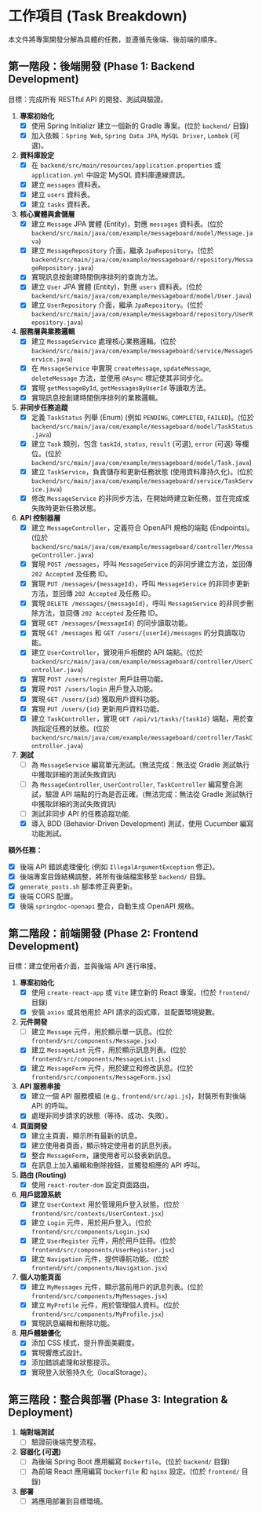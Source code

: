 # 工作項目 (Task Breakdown)

本文件將專案開發分解為具體的任務，並遵循先後端、後前端的順序。

## 第一階段：後端開發 (Phase 1: Backend Development)

目標：完成所有 RESTful API 的開發、測試與驗證。

1.  **專案初始化**
    -   [x] 使用 Spring Initializr 建立一個新的 Gradle 專案。(位於 `backend/` 目錄)
    -   [x] 加入依賴：`Spring Web`, `Spring Data JPA`, `MySQL Driver`, `Lombok` (可選)。

2.  **資料庫設定**
    -   [x] 在 `backend/src/main/resources/application.properties` 或 `application.yml` 中設定 MySQL 資料庫連線資訊。
    -   [x] 建立 `messages` 資料表。
    -   [x] 建立 `users` 資料表。
    -   [x] 建立 `tasks` 資料表。

3.  **核心實體與倉儲層**
    -   [x] 建立 `Message` JPA 實體 (Entity)，對應 `messages` 資料表。(位於 `backend/src/main/java/com/example/messageboard/model/Message.java`)
    -   [x] 建立 `MessageRepository` 介面，繼承 `JpaRepository`。(位於 `backend/src/main/java/com/example/messageboard/repository/MessageRepository.java`)
    -   [x] 實現訊息按創建時間倒序排列的查詢方法。
    -   [x] 建立 `User` JPA 實體 (Entity)，對應 `users` 資料表。(位於 `backend/src/main/java/com/example/messageboard/model/User.java`)
    -   [x] 建立 `UserRepository` 介面，繼承 `JpaRepository`。(位於 `backend/src/main/java/com/example/messageboard/repository/UserRepository.java`)

4.  **服務層與業務邏輯**
    -   [x] 建立 `MessageService` 處理核心業務邏輯。(位於 `backend/src/main/java/com/example/messageboard/service/MessageService.java`)
    -   [x] 在 `MessageService` 中實現 `createMessage`, `updateMessage`, `deleteMessage` 方法，並使用 `@Async` 標記使其非同步化。
    -   [x] 實現 `getMessageById`, `getMessagesByUserId` 等讀取方法。
    -   [x] 實現訊息按創建時間倒序排列的業務邏輯。

5.  **非同步任務追蹤**
    -   [x] 定義 `TaskStatus` 列舉 (Enum) (例如 `PENDING`, `COMPLETED`, `FAILED`)。(位於 `backend/src/main/java/com/example/messageboard/model/TaskStatus.java`)
    -   [x] 建立 `Task` 類別，包含 `taskId`, `status`, `result` (可選), `error` (可選) 等欄位。(位於 `backend/src/main/java/com/example/messageboard/model/Task.java`)
    -   [x] 建立 `TaskService`，負責儲存和更新任務狀態 (使用資料庫持久化)。(位於 `backend/src/main/java/com/example/messageboard/service/TaskService.java`)
    -   [x] 修改 `MessageService` 的非同步方法，在開始時建立新任務，並在完成或失敗時更新任務狀態。

6.  **API 控制器層**
    -   [x] 建立 `MessageController`，定義符合 OpenAPI 規格的端點 (Endpoints)。(位於 `backend/src/main/java/com/example/messageboard/controller/MessageController.java`)
    -   [x] 實現 `POST /messages`，呼叫 `MessageService` 的非同步建立方法，並回傳 `202 Accepted` 及任務 ID。
    -   [x] 實現 `PUT /messages/{messageId}`，呼叫 `MessageService` 的非同步更新方法，並回傳 `202 Accepted` 及任務 ID。
    -   [x] 實現 `DELETE /messages/{messageId}`，呼叫 `MessageService` 的非同步刪除方法，並回傳 `202 Accepted` 及任務 ID。
    -   [x] 實現 `GET /messages/{messageId}` 的同步讀取功能。
    -   [x] 實現 `GET /messages` 和 `GET /users/{userId}/messages` 的分頁讀取功能。
    -   [x] 建立 `UserController`，實現用戶相關的 API 端點。(位於 `backend/src/main/java/com/example/messageboard/controller/UserController.java`)
    -   [x] 實現 `POST /users/register` 用戶註冊功能。
    -   [x] 實現 `POST /users/login` 用戶登入功能。
    -   [x] 實現 `GET /users/{id}` 獲取用戶資料功能。
    -   [x] 實現 `PUT /users/{id}` 更新用戶資料功能。
    -   [x] 建立 `TaskController`，實現 `GET /api/v1/tasks/{taskId}` 端點，用於查詢指定任務的狀態。(位於 `backend/src/main/java/com/example/messageboard/controller/TaskController.java`)

7.  **測試**
    -   [ ] 為 `MessageService` 編寫單元測試。(無法完成：無法從 Gradle 測試執行中獲取詳細的測試失敗資訊)
    -   [ ] 為 `MessageController`, `UserController`, `TaskController` 編寫整合測試，驗證 API 端點的行為是否正確。(無法完成：無法從 Gradle 測試執行中獲取詳細的測試失敗資訊)
    -   [ ] 測試非同步 API 的任務追蹤功能.
    -   [x] 導入 BDD (Behavior-Driven Development) 測試，使用 Cucumber 編寫功能測試。

**額外任務：**
-   [x] 後端 API 錯誤處理優化 (例如 `IllegalArgumentException` 修正)。
-   [x] 後端專案目錄結構調整，將所有後端檔案移至 `backend/` 目錄。
-   [x] `generate_posts.sh` 腳本修正與更新。
-   [x] 後端 CORS 配置。
-   [x] 後端 `springdoc-openapi` 整合，自動生成 OpenAPI 規格。

## 第二階段：前端開發 (Phase 2: Frontend Development)

目標：建立使用者介面，並與後端 API 進行串接。

1.  **專案初始化**
    -   [x] 使用 `create-react-app` 或 `Vite` 建立新的 React 專案。(位於 `frontend/` 目錄)
    -   [x] 安裝 `axios` 或其他用於 API 請求的函式庫，並配置環境變數。

2.  **元件開發**
    -   [ ] 建立 `Message` 元件，用於顯示單一訊息。(位於 `frontend/src/components/Message.jsx`)
    -   [x] 建立 `MessageList` 元件，用於顯示訊息列表。(位於 `frontend/src/components/MessageList.jsx`)
    -   [x] 建立 `MessageForm` 元件，用於建立和修改訊息。(位於 `frontend/src/components/MessageForm.jsx`)

3.  **API 服務串接**
    -   [x] 建立一個 API 服務模組 (e.g., `frontend/src/api.js`)，封裝所有對後端 API 的呼叫。
    -   [x] 處理非同步請求的狀態（等待、成功、失敗）。

4.  **頁面開發**
    -   [x] 建立主頁面，顯示所有最新的訊息。
    -   [x] 建立使用者頁面，顯示特定使用者的訊息列表。
    -   [x] 整合 `MessageForm`，讓使用者可以發表新訊息。
    -   [x] 在訊息上加入編輯和刪除按鈕，並觸發相應的 API 呼叫。

5.  **路由 (Routing)**
    -   [x] 使用 `react-router-dom` 設定頁面路由。

6.  **用戶認證系統**
    -   [x] 建立 `UserContext` 用於管理用戶登入狀態。(位於 `frontend/src/contexts/UserContext.jsx`)
    -   [x] 建立 `Login` 元件，用於用戶登入。(位於 `frontend/src/components/Login.jsx`)
    -   [x] 建立 `UserRegister` 元件，用於用戶註冊。(位於 `frontend/src/components/UserRegister.jsx`)
    -   [x] 建立 `Navigation` 元件，提供導航功能。(位於 `frontend/src/components/Navigation.jsx`)

7.  **個人功能頁面**
    -   [x] 建立 `MyMessages` 元件，顯示當前用戶的訊息列表。(位於 `frontend/src/components/MyMessages.jsx`)
    -   [x] 建立 `MyProfile` 元件，用於管理個人資料。(位於 `frontend/src/components/MyProfile.jsx`)
    -   [x] 實現訊息編輯和刪除功能。

8.  **用戶體驗優化**
    -   [x] 添加 CSS 樣式，提升界面美觀度。
    -   [x] 實現響應式設計。
    -   [x] 添加錯誤處理和狀態提示。
    -   [x] 實現登入狀態持久化（localStorage）。

## 第三階段：整合與部署 (Phase 3: Integration & Deployment)

1.  **端對端測試**
    -   [ ] 驗證前後端完整流程。
2.  **容器化 (可選)**
    -   [ ] 為後端 Spring Boot 應用編寫 `Dockerfile`。(位於 `backend/` 目錄)
    -   [ ] 為前端 React 應用編寫 `Dockerfile` 和 `nginx` 設定。(位於 `frontend/` 目錄)
3.  **部署**
    -   [ ] 將應用部署到目標環境。
